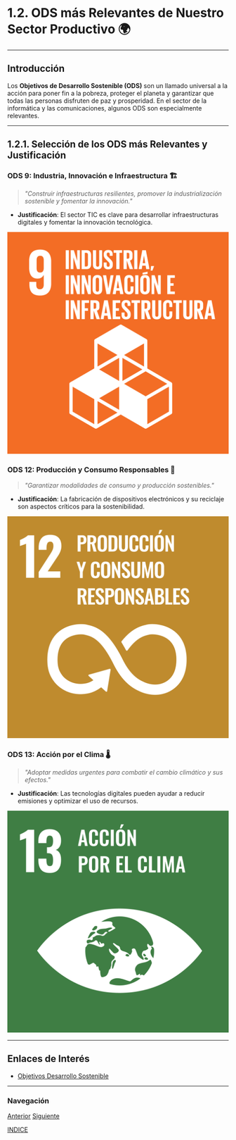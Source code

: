 # 1.2. ODS más Relevantes de Nuestro Sector Productivo 🌍

---

## Introducción

Los **Objetivos de Desarrollo Sostenible (ODS)** son un llamado universal a la acción para poner fin a la pobreza, proteger el planeta y garantizar que todas las personas disfruten de paz y prosperidad. En el sector de la informática y las comunicaciones, algunos ODS son especialmente relevantes.

---

## 1.2.1. Selección de los ODS más Relevantes y Justificación

### ODS 9: Industria, Innovación e Infraestructura 🏗️

> _"Construir infraestructuras resilientes, promover la industrialización sostenible y fomentar la innovación."_

- **Justificación**: El sector TIC es clave para desarrollar infraestructuras digitales y fomentar la innovación tecnológica.

![ODS 9](img/ods9.png)

### ODS 12: Producción y Consumo Responsables 🛒

> _"Garantizar modalidades de consumo y producción sostenibles."_

- **Justificación**: La fabricación de dispositivos electrónicos y su reciclaje son aspectos críticos para la sostenibilidad.

![ODS 12](img/ods12.png)

### ODS 13: Acción por el Clima 🌡️

> _"Adoptar medidas urgentes para combatir el cambio climático y sus efectos."_

- **Justificación**: Las tecnologías digitales pueden ayudar a reducir emisiones y optimizar el uso de recursos.

![ODS 13](img/ods13.png)

---

## Enlaces de Interés

- [Objetivos Desarrollo Sostenible](https://www.un.org/sustainabledevelopment/es/)

---

### Navegación

[Anterior](./1.1_sector_productivo_carrero.md) [Siguiente](./1.2.1_objetivos_metas_carrero.md)

[INDICE](../indice.md)
